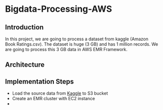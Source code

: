 # Bigdata-Processing-AWS

## Introduction
In this project, we are going to process a dataset from kaggle (Amazon Book Ratings.csv). The dataset is huge (3 GB) and has 1 million records.
We are going to process this 3 GB data in AWS EMR Framework.

## Architecture

## Implementation Steps
* Load the source data from [Kaggle](https://www.kaggle.com/datasets/mohamedbakhet/amazon-books-reviews) to S3 bucket
* Create an EMR cluster with EC2 instance
* 

